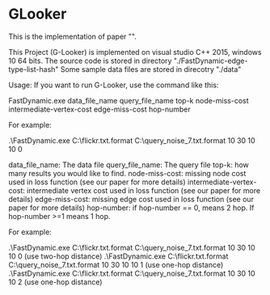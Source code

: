 # GLooker

This is the implementation of paper "".

This Project (G-Looker) is implemented on visual studio C++ 2015, windows 10 64 bits.
The source code is stored in directory "./FastDynamic-edge-type-list-hash"
Some sample data files are stored in direcotry "./data"

Usage:
If you want to run G-Looker, use the command like this:

FastDynamic.exe data_file_name query_file_name top-k node-miss-cost  intermediate-vertex-cost  edge-miss-cost hop-number

For example:

.\FastDynamic.exe C:\flickr.txt.format C:\query_noise_7.txt.format 10 30 10 10 0



data_file_name: The data file
query_file_name: The query file
top-k: how many results you would like to find. 
node-miss-cost: missing node cost used in loss function (see our paper for more details)
intermediate-vertex-cost:  intermediate vertex cost used in loss function (see our paper for more details)
edge-miss-cost: missing edge cost used in loss function (see our paper for more details)
hop-number: if hop-number == 0, means 2 hop. If hop-number >=1 means 1 hop.




For example:

.\FastDynamic.exe C:\flickr.txt.format C:\query_noise_7.txt.format 10 30 10 10 0    (use two-hop distance)
.\FastDynamic.exe C:\flickr.txt.format C:\query_noise_7.txt.format 10 30 10 10 1    (use one-hop distance)
.\FastDynamic.exe C:\flickr.txt.format C:\query_noise_7.txt.format 10 30 10 10 2    (use one-hop distance)